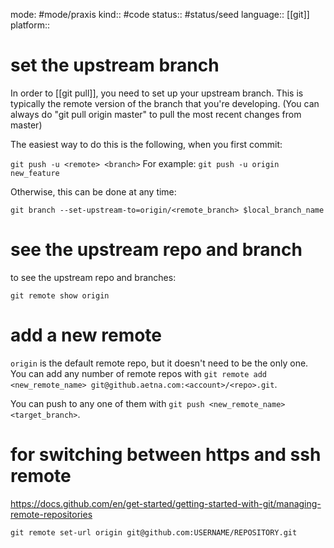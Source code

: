 mode: #mode/praxis 
kind:: #code
status:: #status/seed
language:: [[git]]
platform:: 

# set the upstream branch

In order to [[git pull]], you need to set up your upstream branch. This is typically the remote version of the branch that you're developing. (You can always do "git pull origin master" to pull the most recent changes from master)

The easiest way to do this is the following, when you first commit:

`git push -u <remote> <branch>`
For example:
`git push -u origin new_feature`

Otherwise, this can be done at any time:

`git branch --set-upstream-to=origin/<remote_branch> $local_branch_name`

# see the upstream repo and branch
to see the upstream repo and branches:

	git remote show origin

# add a new remote
`origin` is the default remote repo, but it doesn't need to be the only one.
You can add any number of remote repos with `git remote add <new_remote_name> git@github.aetna.com:<account>/<repo>.git`.

You can push to any one of them with `git push <new_remote_name> <target_branch>`.

# for switching between https and ssh remote
https://docs.github.com/en/get-started/getting-started-with-git/managing-remote-repositories

`git remote set-url origin git@github.com:USERNAME/REPOSITORY.git`